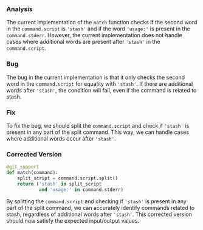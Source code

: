 ### Analysis
The current implementation of the `match` function checks if the second word in the `command.script` is `'stash'` and if the word `'usage:'` is present in the `command.stderr`. However, the current implementation does not handle cases where additional words are present after `'stash'` in the `command.script`.

### Bug
The bug in the current implementation is that it only checks the second word in the `command.script` for equality with `'stash'`. If there are additional words after `'stash'`, the condition will fail, even if the command is related to stash.

### Fix
To fix the bug, we should split the `command.script` and check if `'stash'` is present in any part of the split command. This way, we can handle cases where additional words occur after `'stash'`.

### Corrected Version
```python
@git_support
def match(command):
    split_script = command.script.split()
    return ('stash' in split_script
            and 'usage:' in command.stderr)
``` 

By splitting the `command.script` and checking if `'stash'` is present in any part of the split command, we can accurately identify commands related to stash, regardless of additional words after `'stash'`. This corrected version should now satisfy the expected input/output values.